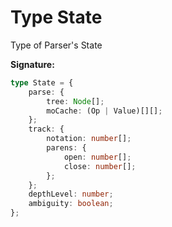 
# Type State

Type of Parser's State

<b>Signature:</b>

```typescript
type State = {
    parse: {
        tree: Node[];
        moCache: (Op | Value)[][];
    };
    track: {
        notation: number[];
        parens: {
            open: number[];
            close: number[];
        };
    };
    depthLevel: number;
    ambiguity: boolean;
};
```
